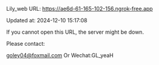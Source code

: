 Lily_web URL: https://ae6d-61-165-102-156.ngrok-free.app

Updated at: 2024-12-10 15:17:08

If you cannot open this URL, the server might be down.

Please contact: 

goley04@foxmail.com Or Wechat:GL_yeaH